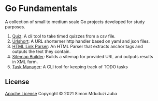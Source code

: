 # Go Fundamentals

A collection of small to medium scale Go projects developed for study purposes.

1. [Quiz](https://github.com/Smelton01/go-basics/tree/master/quiz): A cli tool to take timed quizzes from a csv file.
2. [Urlshort](https://github.com/Smelton01/go-basics/tree/master/urlshort): A URL shorterner http handler based on yaml and json files.
3. [HTML Link Parser](https://github.com/Smelton01/go-basics/tree/master/link): An HTML Parser that extracts anchor tags and outputs the text they contain.
4. [Sitemap Builder](https://github.com/Smelton01/go-basics/tree/master/sitemap): Builds a sitemap for provided URL and outputs results in XML form.
5. [Task Manager](https://github.com/Smelton01/go-basics/tree/master/task): A CLI tool for keeping track of TODO tasks

## License

[Apache License](https://github.com/Smelton01/go-basics/LICENSE) Copyright © 2021 Simon Mduduzi Juba

